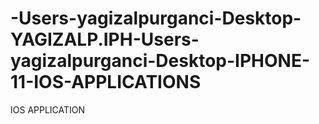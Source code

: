 # -Users-yagizalpurganci-Desktop-YAGIZALP.IPH-Users-yagizalpurganci-Desktop-IPHONE-11-IOS-APPLICATIONS
IOS APPLICATION
